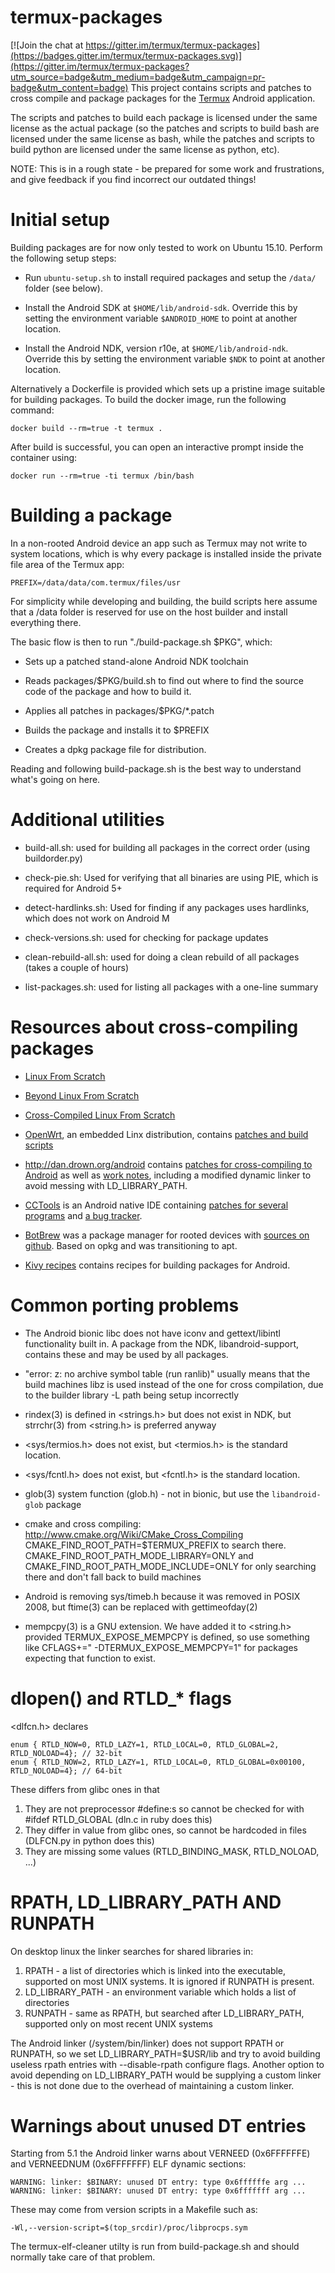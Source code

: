 termux-packages
===============

[![Join the chat at https://gitter.im/termux/termux-packages](https://badges.gitter.im/termux/termux-packages.svg)](https://gitter.im/termux/termux-packages?utm_source=badge&utm_medium=badge&utm_campaign=pr-badge&utm_content=badge)
This project contains scripts and patches to cross compile and package packages for
the [Termux](http://termux.com/) Android application.

The scripts and patches to build each package is licensed under the same license as
the actual package (so the patches and scripts to build bash are licensed under
the same license as bash, while the patches and scripts to build python are licensed
under the same license as python, etc).

NOTE: This is in a rough state - be prepared for some work and frustrations, and give
feedback if you find incorrect our outdated things!

Initial setup
=============
Building packages are for now only tested to work on Ubuntu 15.10. Perform the following
setup steps:

* Run `ubuntu-setup.sh` to install required packages and setup the `/data/` folder (see below).

* Install the Android SDK at `$HOME/lib/android-sdk`. Override this by setting the environment
variable `$ANDROID_HOME` to point at another location.

* Install the Android NDK, version r10e, at `$HOME/lib/android-ndk`. Override this by setting
the environment variable `$NDK` to point at another location.

Alternatively a Dockerfile is provided which sets up a pristine image
suitable for building packages. To build the docker image, run the
following command:

    docker build --rm=true -t termux .

After build is successful, you can open an interactive prompt inside the
container using:

    docker run --rm=true -ti termux /bin/bash


Building a package
==================
In a non-rooted Android device an app such as Termux may not write to system locations,
which is why every package is installed inside the private file area of the Termux app:

    PREFIX=/data/data/com.termux/files/usr

For simplicity while developing and building, the build scripts here assume that a /data
folder is reserved for use on the host builder and install everything there.

The basic flow is then to run "./build-package.sh $PKG", which:
* Sets up a patched stand-alone Android NDK toolchain

* Reads packages/$PKG/build.sh to find out where to find the source code of the  package and how to build it.

* Applies all patches in packages/$PKG/\*.patch

* Builds the package and installs it to $PREFIX

* Creates a dpkg package file for distribution.

Reading and following build-package.sh is the best way to understand what's going on here.


Additional utilities
====================
* build-all.sh: used for building all packages in the correct order (using buildorder.py)

* check-pie.sh: Used for verifying that all binaries are using PIE, which is required for Android 5+

* detect-hardlinks.sh: Used for finding if any packages uses hardlinks, which does not work on Android M

* check-versions.sh: used for checking for package updates

* clean-rebuild-all.sh: used for doing a clean rebuild of all packages (takes a couple of hours)
	
* list-packages.sh: used for listing all packages with a one-line summary


Resources about cross-compiling packages
========================================
* [Linux From Scratch](http://www.linuxfromscratch.org/blfs/view/svn/index.html)

* [Beyond Linux From Scratch](http://www.linuxfromscratch.org/blfs/view/svn/)

* [Cross-Compiled Linux From Scratch](http://cross-lfs.org/view/svn/x86_64-64/)

* [OpenWrt](https://openwrt.org/), an embedded Linx distribution, contains [patches and build scripts](https://dev.openwrt.org/browser/packages)

* http://dan.drown.org/android contains [patches for cross-compiling to Android](http://dan.drown.org/android/src/) as well as [work notes](http://dan.drown.org/android/worknotes.html), including a modified dynamic linker to avoid messing with LD_LIBRARY_PATH.

* [CCTools](http://cctools.info/index.php?title=Main_Page) is an Android native IDE containing [patches for several programs](https://code.google.com/p/cctools/source/browse/#svn%2Ftrunk%2Fcctools-repo%2Fpatches) and [a bug tracker](https://code.google.com/p/cctools/issues/list).

* [BotBrew](http://botbrew.com/) was a package manager for rooted devices with [sources on github](https://github.com/jyio/botbrew). Based on opkg and was transitioning to apt.

* [Kivy recipes](https://github.com/kivy/python-for-android/tree/master/recipes) contains recipes for building packages for Android.


Common porting problems
=======================
* The Android bionic libc does not have iconv and gettext/libintl functionality built in. A package from the NDK, libandroid-support,
contains these and may be used by all packages.

* "error: z: no archive symbol table (run ranlib)" usually means that the build machines libz is used instead of the one for cross compilation, due to the builder library -L path being setup incorrectly

* rindex(3) is defined in &lt;strings.h&gt; but does not exist in NDK, but strrchr(3) from &lt;string.h&gt; is preferred anyway

* &lt;sys/termios.h&gt; does not exist, but &lt;termios.h&gt; is the standard location.

* &lt;sys/fcntl.h&gt; does not exist, but &lt;fcntl.h&gt; is the standard location.

* glob(3) system function (glob.h) - not in bionic, but use the `libandroid-glob` package

* cmake and cross compiling: http://www.cmake.org/Wiki/CMake_Cross_Compiling
  CMAKE_FIND_ROOT_PATH=$TERMUX_PREFIX to search there.
  CMAKE_FIND_ROOT_PATH_MODE_LIBRARY=ONLY and
  CMAKE_FIND_ROOT_PATH_MODE_INCLUDE=ONLY
  for only searching there and don't fall back to build machines

* Android is removing sys/timeb.h because it was removed in POSIX 2008, but ftime(3) can be replaced with gettimeofday(2)

* mempcpy(3) is a GNU extension. We have added it to &lt;string.h&gt; provided TERMUX_EXPOSE_MEMPCPY is defined,
  so use something like CFLAGS+=" -DTERMUX_EXPOSE_MEMPCPY=1" for packages expecting that function to exist.


dlopen() and RTLD&#95;&#42; flags
=================================
&lt;dlfcn.h&gt; declares

    enum { RTLD_NOW=0, RTLD_LAZY=1, RTLD_LOCAL=0, RTLD_GLOBAL=2,       RTLD_NOLOAD=4}; // 32-bit
    enum { RTLD_NOW=2, RTLD_LAZY=1, RTLD_LOCAL=0, RTLD_GLOBAL=0x00100, RTLD_NOLOAD=4}; // 64-bit

These differs from glibc ones in that

1. They are not preprocessor #define:s so cannot be checked for with #ifdef RTLD_GLOBAL (dln.c in ruby does this)
2. They differ in value from glibc ones, so cannot be hardcoded in files (DLFCN.py in python does this)
3. They are missing some values (RTLD_BINDING_MASK, RTLD_NOLOAD, ...)


RPATH, LD_LIBRARY_PATH AND RUNPATH
==================================
On desktop linux the linker searches for shared libraries in:

1. RPATH - a list of directories which is linked into the executable, supported on most UNIX systems. It is ignored if RUNPATH is present.
2. LD_LIBRARY_PATH - an environment variable which holds a list of directories
3. RUNPATH - same as RPATH, but searched after LD_LIBRARY_PATH, supported only on most recent UNIX systems

The Android linker (/system/bin/linker) does not support RPATH or RUNPATH, so we set LD_LIBRARY_PATH=$USR/lib and try to avoid building useless rpath entries with --disable-rpath configure flags. Another option to avoid depending on LD_LIBRARY_PATH would be supplying a custom linker - this is not done due to the overhead of maintaining a custom linker.


Warnings about unused DT entries
================================
Starting from 5.1 the Android linker warns about VERNEED (0x6FFFFFFE) and VERNEEDNUM (0x6FFFFFFF) ELF dynamic sections:

    WARNING: linker: $BINARY: unused DT entry: type 0x6ffffffe arg ...
    WARNING: linker: $BINARY: unused DT entry: type 0x6fffffff arg ...
These may come from version scripts in a Makefile such as:

    -Wl,--version-script=$(top_srcdir)/proc/libprocps.sym
The termux-elf-cleaner utilty is run from build-package.sh and should normally take care of that problem.
